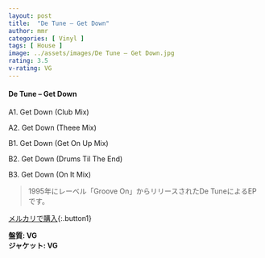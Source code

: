 ```yaml
---
layout: post
title:  "De Tune – Get Down"
author: mmr
categories: [ Vinyl ]
tags: [ House ]
image: ../assets/images/De Tune – Get Down.jpg
rating: 3.5
v-rating: VG
---
```


#### De Tune – Get Down

A1. Get Down (Club Mix)

A2. Get Down (Theee Mix)

B1. Get Down (Get On Up Mix)

B2. Get Down (Drums Til The End)

B3. Get Down (On It Mix)

> 1995年にレーベル「Groove On」からリリースされたDe TuneによるEPです。

[メルカリで購入](https://jp.mercari.com/item/m80710711719){:.button1}

<div class="mt-4 mb-4 d-flex align-items-center">
<strong class="mr-1">盤質: VG</strong>
</div>
<div class="mt-4 mb-4 d-flex align-items-center">
<strong class="mr-1">ジャケット: VG</strong>
</div>
